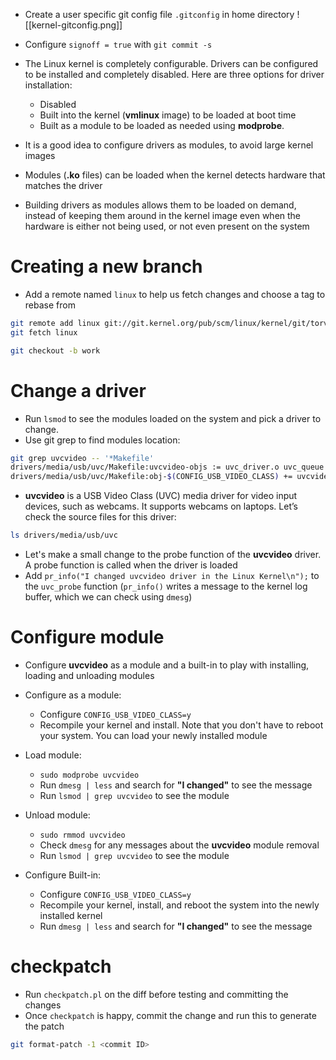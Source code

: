 - Create a user specific git config file `.gitconfig` in home directory
![[kernel-gitconfig.png]]

- Configure `signoff = true` with `git commit -s`

- The Linux kernel is completely configurable. Drivers can be configured to be installed and completely disabled. Here are three options for driver installation:
	- Disabled
	- Built into the kernel (**vmlinux** image) to be loaded at boot time
	- Built as a module to be loaded as needed using **modprobe**.

- It is a good idea to configure drivers as modules, to avoid large kernel images
- Modules (**.ko** files) can be loaded when the kernel detects hardware that matches the driver
- Building drivers as modules allows them to be loaded on demand, instead of keeping them around in the kernel image even when the hardware is either not being used, or not even present on the system

# Creating a new branch
- Add a remote named `linux` to help us fetch changes and choose a tag to rebase from
```sh
git remote add linux git://git.kernel.org/pub/scm/linux/kernel/git/torvalds/linux.git  
git fetch linux

git checkout -b work
```

# Change a driver
- Run `lsmod` to see the modules loaded on the system and pick a driver to change. 
- Use git grep to find modules location:
```sh
git grep uvcvideo -- '*Makefile'
drivers/media/usb/uvc/Makefile:uvcvideo-objs := uvc_driver.o uvc_queue.o uvc_v4l2.o uvc_video.o uvc_ctrl.o drivers/media/usb/uvc/Makefile:uvcvideo-objs += uvc_entity.o  
drivers/media/usb/uvc/Makefile:obj-$(CONFIG_USB_VIDEO_CLASS) += uvcvideo.o
```

- **uvcvideo** is a USB Video Class (UVC) media driver for video input devices, such as webcams. It supports webcams on laptops. Let’s check the source files for this driver:
```sh
ls drivers/media/usb/uvc
```

- Let's make a small change to the probe function of the **uvcvideo** driver. A probe function is called when the driver is loaded
- Add `pr_info("I changed uvcvideo driver in the Linux Kernel\n");` to the `uvc_probe` function (`pr_info()` writes a message to the kernel log buffer, which we can check using `dmesg`)

# Configure module
- Configure **uvcvideo** as a module and a built-in to play with installing, loading and unloading modules

- Configure as a module:
	- Configure `CONFIG_USB_VIDEO_CLASS=y`
	- Recompile your kernel and install. Note that you don't have to reboot your system. You can load your newly installed module
- Load module:
	- `sudo modprobe uvcvideo`
	- Run `dmesg | less` and search for **"I changed"** to see the message
	- Run `lsmod | grep uvcvideo` to see the module
- Unload module:
	- `sudo rmmod uvcvideo`
	- Check `dmesg` for any messages about the **uvcvideo** module removal
	- Run `lsmod | grep uvcvideo` to see the module
- Configure Built-in:
	- Configure `CONFIG_USB_VIDEO_CLASS=y`
	- Recompile your kernel, install, and reboot the system into the newly installed kernel
	- Run `dmesg | less` and search for **"I changed"** to see the message

# checkpatch
- Run `checkpatch.pl` on the diff before testing and committing the changes
- Once `checkpatch` is happy, commit the change and run this to generate the patch
```sh
git format-patch -1 <commit ID>
```

